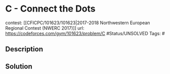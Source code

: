 # C - Connect the Dots

contest: [[CFICPC/101623/101623|2017-2018 Northwestern European Regional Contest (NWERC 2017)]]
url: https://codeforces.com/gym/101623/problem/C
#Status/UNSOLVED
Tags: #

## Description

## Solution

